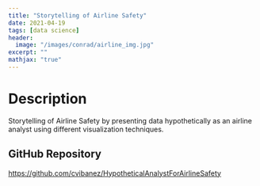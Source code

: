 ```yaml
---
title: "Storytelling of Airline Safety"
date: 2021-04-19
tags: [data science]
header:
  image: "/images/conrad/airline_img.jpg"
excerpt: ""
mathjax: "true"
---
```


# Description
Storytelling of Airline Safety by presenting data hypothetically as an airline analyst using different visualization techniques.

## GitHub Repository
<a href="https://github.com/cvibanez/HypotheticalAnalystForAirlineSafety">https://github.com/cvibanez/HypotheticalAnalystForAirlineSafety</a>
